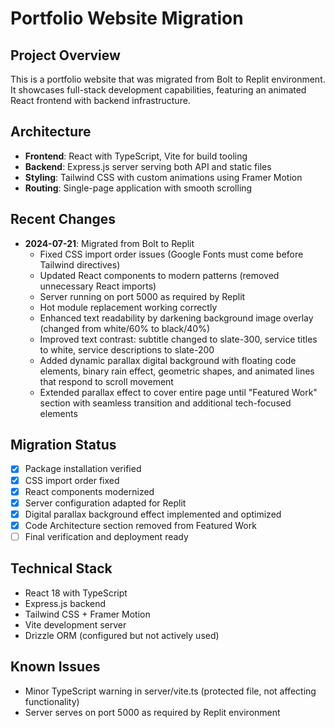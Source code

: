 # Portfolio Website Migration

## Project Overview
This is a portfolio website that was migrated from Bolt to Replit environment. It showcases full-stack development capabilities, featuring an animated React frontend with backend infrastructure.

## Architecture
- **Frontend**: React with TypeScript, Vite for build tooling
- **Backend**: Express.js server serving both API and static files
- **Styling**: Tailwind CSS with custom animations using Framer Motion
- **Routing**: Single-page application with smooth scrolling

## Recent Changes
- **2024-07-21**: Migrated from Bolt to Replit
  - Fixed CSS import order issues (Google Fonts must come before Tailwind directives)
  - Updated React components to modern patterns (removed unnecessary React imports)
  - Server running on port 5000 as required by Replit
  - Hot module replacement working correctly
  - Enhanced text readability by darkening background image overlay (changed from white/60% to black/40%)
  - Improved text contrast: subtitle changed to slate-300, service titles to white, service descriptions to slate-200
  - Added dynamic parallax digital background with floating code elements, binary rain effect, geometric shapes, and animated lines that respond to scroll movement
  - Extended parallax effect to cover entire page until "Featured Work" section with seamless transition and additional tech-focused elements

## Migration Status
- [x] Package installation verified
- [x] CSS import order fixed
- [x] React components modernized
- [x] Server configuration adapted for Replit
- [x] Digital parallax background effect implemented and optimized
- [x] Code Architecture section removed from Featured Work
- [ ] Final verification and deployment ready

## Technical Stack
- React 18 with TypeScript
- Express.js backend
- Tailwind CSS + Framer Motion
- Vite development server
- Drizzle ORM (configured but not actively used)

## Known Issues
- Minor TypeScript warning in server/vite.ts (protected file, not affecting functionality)
- Server serves on port 5000 as required by Replit environment
